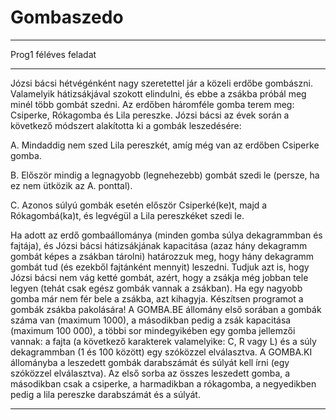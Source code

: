 # Gombaszedo
************************************************************************************************************************************
Prog1 féléves feladat
************************************************************************************************************************************

Józsi bácsi hétvégénként nagy szeretettel jár a közeli erdőbe gombászni. Valamelyik hátizsákjával szokott elindulni, 
és ebbe a zsákba próbál meg minél több gombát szedni. Az erdőben háromféle gomba terem meg: Csiperke, Rókagomba és Lila pereszke. 
Józsi bácsi az évek során a következő módszert alakította ki a gombák leszedésére:

A. Mindaddig nem szed Lila pereszkét, amíg még van az erdőben Csiperke gomba.

B. Először mindig a legnagyobb (legnehezebb) gombát szedi le (persze, ha ez nem ütközik az A. ponttal).

C. Azonos súlyú gombák esetén először Csiperké(ke)t, majd a Rókagombá(ka)t, és legvégül a Lila pereszkéket szedi le.

Ha adott az erdő gombaállománya (minden gomba súlya dekagrammban és fajtája), és Józsi bácsi hátizsákjának kapacitása 
(azaz hány dekagramm gombát képes a zsákban tárolni) határozzuk meg, hogy hány dekagramm gombát tud (és ezekből fajtánként mennyit) 
leszedni. Tudjuk azt is, hogy Józsi bácsi nem vág ketté gombát, azért, hogy a zsákja még jobban tele legyen 
(tehát csak egész gombák vannak a zsákban). Ha egy nagyobb gomba már nem fér bele a zsákba, azt kihagyja. 
Készítsen programot a gombák zsákba pakolására! A GOMBA.BE állomány első sorában a gombák száma van (maximum 1000), 
a másodikban pedig a zsák kapacitása (maximum 100 000), a többi sor mindegyikében egy gomba jellemzői vannak: a fajta 
(a következő karakterek valamelyike: C, R vagy L) és a súly dekagrammban (1 és 100 között) egy szóközzel elválasztva. 
A GOMBA.KI állományba a leszedett gombák darabszámát és súlyát kell írni (egy szóközzel elválasztva).
Az első sorba az összes leszedett gomba, a másodikban csak a csiperke, a harmadikban a rókagomba, 
a negyedikben pedig a lila pereszke darabszámát és a súlyát.

************************************************************************************************************************************

